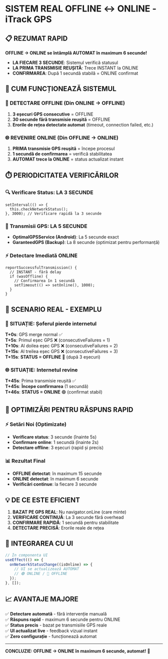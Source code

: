 # SISTEM REAL OFFLINE ↔ ONLINE - iTrack GPS

## 📋 REZUMAT RAPID

**OFFLINE → ONLINE se întâmplă AUTOMAT în maximum 6 secunde!**

- **LA FIECARE 3 SECUNDE**: Sistemul verifică statusul
- **LA PRIMA TRANSMISIE REUȘITĂ**: Trece INSTANT la ONLINE  
- **CONFIRMAREA**: După 1 secundă stabilă = ONLINE confirmat

## 🔄 CUM FUNCȚIONEAZĂ SISTEMUL

### 📍 **DETECTARE OFFLINE** (Din ONLINE → OFFLINE)
1. **3 eșecuri GPS consecutive** = OFFLINE
2. **30 secunde fără transmisie reușită** = OFFLINE  
3. **Erorile de rețea detectate automat** (timeout, connection failed, etc.)

### 🌐 **REVENIRE ONLINE** (Din OFFLINE → ONLINE)
1. **PRIMA transmisie GPS reușită** = începe procesul
2. **1 secundă de confirmarea** = verifică stabilitatea
3. **AUTOMAT trece la ONLINE** = status actualizat instant

## ⏱️ **PERIODICITATEA VERIFICĂRILOR**

### 🔍 **Verificare Status: LA 3 SECUNDE**
```
setInterval(() => {
  this.checkNetworkStatus();
}, 3000); // Verificare rapidă la 3 secunde
```

### 📡 **Transmisii GPS: LA 5 SECUNDE**
- **OptimalGPSService (Android)**: La 5 secunde exact
- **GaranteedGPS (Backup)**: La 8 secunde (optimizat pentru performanță)

### ⚡ **Detectare Imediată ONLINE**
```
reportSuccessfulTransmission() {
  // INSTANT - fără delay
  if (wasOffline) {
    // Confirmarea în 1 secundă
    setTimeout(() => setOnline(), 1000);
  }
}
```

## 🎯 **SCENARIO REAL - EXEMPLU**

### 📱 **SITUAȚIE: Șoferul pierde internetul**

**T+0s**: GPS merge normal ✅  
**T+5s**: Primul eșec GPS ❌ (consecutiveFailures = 1)  
**T+10s**: Al doilea eșec GPS ❌ (consecutiveFailures = 2)  
**T+15s**: Al treilea eșec GPS ❌ (consecutiveFailures = 3)  
**T+15s**: **STATUS = OFFLINE** 🔴 (după 3 eșecuri)

### 🌐 **SITUAȚIE: Internetul revine**

**T+45s**: Prima transmisie reușită ✅  
**T+45s**: **Începe confirmarea** (1 secundă)  
**T+46s**: **STATUS = ONLINE** 🟢 (confirmat stabil)

## 🚀 **OPTIMIZĂRI PENTRU RĂSPUNS RAPID**

### ⚡ **Setări Noi (Optimizate)**
- **Verificare status**: 3 secunde (înainte 5s)
- **Confirmare online**: 1 secundă (înainte 2s)  
- **Detectare offline**: 3 eșecuri (rapid și precis)

### 📊 **Rezultat Final**
- **OFFLINE detectat**: în maximum 15 secunde
- **ONLINE detectat**: în maximum 6 secunde  
- **Verificări continue**: la fiecare 3 secunde

## 💡 **DE CE ESTE EFICIENT**

1. **BAZAT PE GPS REAL**: Nu navigator.onLine (care minte)
2. **VERIFICARE CONTINUĂ**: La 3 secunde fără overhead
3. **CONFIRMARE RAPIDĂ**: 1 secundă pentru stabilitate
4. **DETECTARE PRECISĂ**: Erorile reale de rețea

## 🔧 **INTEGRAREA CU UI**

```typescript
// În componenta UI
useEffect(() => {
  onNetworkStatusChange((isOnline) => {
    // UI se actualizează AUTOMAT
    // 🟢 ONLINE / 🔴 OFFLINE
  });
}, []);
```

## 📈 **AVANTAJE MAJORE**

✅ **Detectare automată** - fără intervenție manuală  
✅ **Răspuns rapid** - maximum 6 secunde pentru ONLINE  
✅ **Status precis** - bazat pe transmisiile GPS reale  
✅ **UI actualizat live** - feedback vizual instant  
✅ **Zero configurație** - funcționează automat  

---

**CONCLUZIE: OFFLINE → ONLINE în maximum 6 secunde, automat!** 🚀